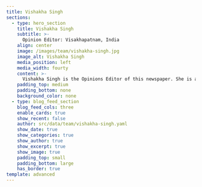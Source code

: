 ```yaml
---
title: Vishakha Singh
sections:
  - type: hero_section
    title: Vishakha Singh
    subtitle: >-
      Opinion Editor: Visakhapatnam, India
    align: center
    image: /images/team/vishakha-singh.jpg
    image_alt: Vishakha Singh
    media_position: left
    media_width: fourty
    content: >-
      Vishakha Singh is the Opinions Editor of this newspaper. She is a sophomore at Timpany CBSE High School and aspires to be a fantasy/fiction author. She fell in love with writing not too long ago and has since won literary competition both in and out of her school and written poems, songs, articles, essays and stories. Besides being a writer, she is also a storyteller and a third-degree black belt in Karate. Other than writing, she loves arts, reading, enjoys horse-riding and tennis and is a big fan of K-pop. In her free time, you will catch her dancing and studying about a controversial topic from the news.
    padding_top: medium
    padding_bottom: none
    background_color: none
  - type: blog_feed_section
    blog_feed_cols: three
    enable_cards: true
    show_recent: false
    author: src/data/team/vishakha-singh.yaml
    show_date: true
    show_categories: true
    show_author: true
    show_excerpt: true
    show_image: true
    padding_top: small
    padding_bottom: large
    has_border: true
template: advanced
---
```


